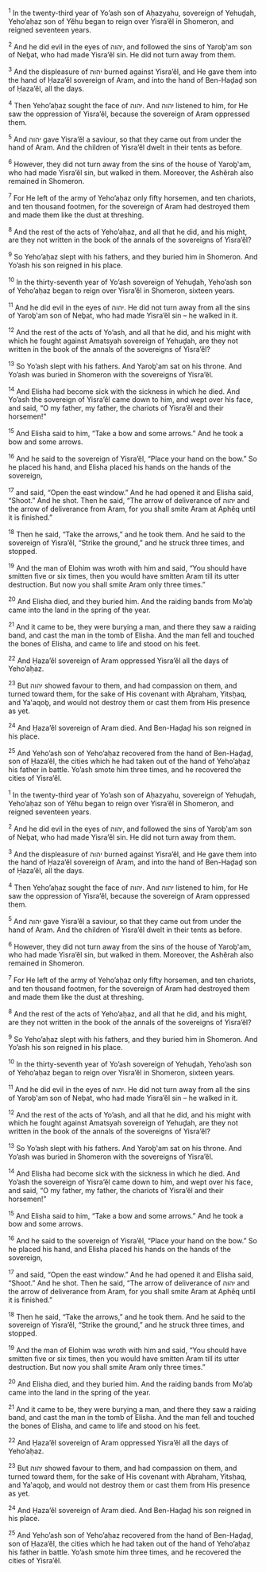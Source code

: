 <sup>1</sup> In the twenty-third year of Yo’ash son of Aḥazyahu, sovereign of Yehuḏah, Yeho’aḥaz son of Yĕhu began to reign over Yisra’ĕl in Shomeron, and reigned seventeen years.

<sup>2</sup> And he did evil in the eyes of יהוה, and followed the sins of Yaroḇ‛am son of Neḇat, who had made Yisra’ĕl sin. He did not turn away from them.

<sup>3</sup> And the displeasure of יהוה burned against Yisra’ĕl, and He gave them into the hand of Ḥaza’ĕl sovereign of Aram, and into the hand of Ben-Haḏaḏ son of Ḥaza’ĕl, all the days.

<sup>4</sup> Then Yeho’aḥaz sought the face of יהוה. And יהוה listened to him, for He saw the oppression of Yisra’ĕl, because the sovereign of Aram oppressed them.

<sup>5</sup> And יהוה gave Yisra’ĕl a saviour, so that they came out from under the hand of Aram. And the children of Yisra’ĕl dwelt in their tents as before.

<sup>6</sup> However, they did not turn away from the sins of the house of Yaroḇ‛am, who had made Yisra’ĕl sin, but walked in them. Moreover, the Ashĕrah also remained in Shomeron.

<sup>7</sup> For He left of the army of Yeho’aḥaz only fifty horsemen, and ten chariots, and ten thousand footmen, for the sovereign of Aram had destroyed them and made them like the dust at threshing.

<sup>8</sup> And the rest of the acts of Yeho’aḥaz, and all that he did, and his might, are they not written in the book of the annals of the sovereigns of Yisra’ĕl?

<sup>9</sup> So Yeho’aḥaz slept with his fathers, and they buried him in Shomeron. And Yo’ash his son reigned in his place.

<sup>10</sup> In the thirty-seventh year of Yo’ash sovereign of Yehuḏah, Yeho’ash son of Yeho’aḥaz began to reign over Yisra’ĕl in Shomeron, sixteen years.

<sup>11</sup> And he did evil in the eyes of יהוה. He did not turn away from all the sins of Yaroḇ‛am son of Neḇat, who had made Yisra’ĕl sin – he walked in it.

<sup>12</sup> And the rest of the acts of Yo’ash, and all that he did, and his might with which he fought against Amatsyah sovereign of Yehuḏah, are they not written in the book of the annals of the sovereigns of Yisra’ĕl?

<sup>13</sup> So Yo’ash slept with his fathers. And Yaroḇ‛am sat on his throne. And Yo’ash was buried in Shomeron with the sovereigns of Yisra’ĕl.

<sup>14</sup> And Elisha had become sick with the sickness in which he died. And Yo’ash the sovereign of Yisra’ĕl came down to him, and wept over his face, and said, “O my father, my father, the chariots of Yisra’ĕl and their horsemen!”

<sup>15</sup> And Elisha said to him, “Take a bow and some arrows.” And he took a bow and some arrows.

<sup>16</sup> And he said to the sovereign of Yisra’ĕl, “Place your hand on the bow.” So he placed his hand, and Elisha placed his hands on the hands of the sovereign,

<sup>17</sup> and said, “Open the east window.” And he had opened it and Elisha said, “Shoot.” And he shot. Then he said, “The arrow of deliverance of יהוה and the arrow of deliverance from Aram, for you shall smite Aram at Aphĕq until it is finished.”

<sup>18</sup> Then he said, “Take the arrows,” and he took them. And he said to the sovereign of Yisra’ĕl, “Strike the ground,” and he struck three times, and stopped.

<sup>19</sup> And the man of Elohim was wroth with him and said, “You should have smitten five or six times, then you would have smitten Aram till its utter destruction. But now you shall smite Aram only three times.”

<sup>20</sup> And Elisha died, and they buried him. And the raiding bands from Mo’aḇ came into the land in the spring of the year.

<sup>21</sup> And it came to be, they were burying a man, and there they saw a raiding band, and cast the man in the tomb of Elisha. And the man fell and touched the bones of Elisha, and came to life and stood on his feet.

<sup>22</sup> And Ḥaza’ĕl sovereign of Aram oppressed Yisra’ĕl all the days of Yeho’aḥaz.

<sup>23</sup> But יהוה showed favour to them, and had compassion on them, and turned toward them, for the sake of His covenant with Aḇraham, Yitsḥaq, and Ya‛aqoḇ, and would not destroy them or cast them from His presence as yet.

<sup>24</sup> And Ḥaza’ĕl sovereign of Aram died. And Ben-Haḏaḏ his son reigned in his place.

<sup>25</sup> And Yeho’ash son of Yeho’aḥaz recovered from the hand of Ben-Haḏaḏ, son of Ḥaza’ĕl, the cities which he had taken out of the hand of Yeho’aḥaz his father in battle. Yo’ash smote him three times, and he recovered the cities of Yisra’ĕl.

<sup>1</sup> In the twenty-third year of Yo’ash son of Aḥazyahu, sovereign of Yehuḏah, Yeho’aḥaz son of Yĕhu began to reign over Yisra’ĕl in Shomeron, and reigned seventeen years.

<sup>2</sup> And he did evil in the eyes of יהוה, and followed the sins of Yaroḇ‛am son of Neḇat, who had made Yisra’ĕl sin. He did not turn away from them.

<sup>3</sup> And the displeasure of יהוה burned against Yisra’ĕl, and He gave them into the hand of Ḥaza’ĕl sovereign of Aram, and into the hand of Ben-Haḏaḏ son of Ḥaza’ĕl, all the days.

<sup>4</sup> Then Yeho’aḥaz sought the face of יהוה. And יהוה listened to him, for He saw the oppression of Yisra’ĕl, because the sovereign of Aram oppressed them.

<sup>5</sup> And יהוה gave Yisra’ĕl a saviour, so that they came out from under the hand of Aram. And the children of Yisra’ĕl dwelt in their tents as before.

<sup>6</sup> However, they did not turn away from the sins of the house of Yaroḇ‛am, who had made Yisra’ĕl sin, but walked in them. Moreover, the Ashĕrah also remained in Shomeron.

<sup>7</sup> For He left of the army of Yeho’aḥaz only fifty horsemen, and ten chariots, and ten thousand footmen, for the sovereign of Aram had destroyed them and made them like the dust at threshing.

<sup>8</sup> And the rest of the acts of Yeho’aḥaz, and all that he did, and his might, are they not written in the book of the annals of the sovereigns of Yisra’ĕl?

<sup>9</sup> So Yeho’aḥaz slept with his fathers, and they buried him in Shomeron. And Yo’ash his son reigned in his place.

<sup>10</sup> In the thirty-seventh year of Yo’ash sovereign of Yehuḏah, Yeho’ash son of Yeho’aḥaz began to reign over Yisra’ĕl in Shomeron, sixteen years.

<sup>11</sup> And he did evil in the eyes of יהוה. He did not turn away from all the sins of Yaroḇ‛am son of Neḇat, who had made Yisra’ĕl sin – he walked in it.

<sup>12</sup> And the rest of the acts of Yo’ash, and all that he did, and his might with which he fought against Amatsyah sovereign of Yehuḏah, are they not written in the book of the annals of the sovereigns of Yisra’ĕl?

<sup>13</sup> So Yo’ash slept with his fathers. And Yaroḇ‛am sat on his throne. And Yo’ash was buried in Shomeron with the sovereigns of Yisra’ĕl.

<sup>14</sup> And Elisha had become sick with the sickness in which he died. And Yo’ash the sovereign of Yisra’ĕl came down to him, and wept over his face, and said, “O my father, my father, the chariots of Yisra’ĕl and their horsemen!”

<sup>15</sup> And Elisha said to him, “Take a bow and some arrows.” And he took a bow and some arrows.

<sup>16</sup> And he said to the sovereign of Yisra’ĕl, “Place your hand on the bow.” So he placed his hand, and Elisha placed his hands on the hands of the sovereign,

<sup>17</sup> and said, “Open the east window.” And he had opened it and Elisha said, “Shoot.” And he shot. Then he said, “The arrow of deliverance of יהוה and the arrow of deliverance from Aram, for you shall smite Aram at Aphĕq until it is finished.”

<sup>18</sup> Then he said, “Take the arrows,” and he took them. And he said to the sovereign of Yisra’ĕl, “Strike the ground,” and he struck three times, and stopped.

<sup>19</sup> And the man of Elohim was wroth with him and said, “You should have smitten five or six times, then you would have smitten Aram till its utter destruction. But now you shall smite Aram only three times.”

<sup>20</sup> And Elisha died, and they buried him. And the raiding bands from Mo’aḇ came into the land in the spring of the year.

<sup>21</sup> And it came to be, they were burying a man, and there they saw a raiding band, and cast the man in the tomb of Elisha. And the man fell and touched the bones of Elisha, and came to life and stood on his feet.

<sup>22</sup> And Ḥaza’ĕl sovereign of Aram oppressed Yisra’ĕl all the days of Yeho’aḥaz.

<sup>23</sup> But יהוה showed favour to them, and had compassion on them, and turned toward them, for the sake of His covenant with Aḇraham, Yitsḥaq, and Ya‛aqoḇ, and would not destroy them or cast them from His presence as yet.

<sup>24</sup> And Ḥaza’ĕl sovereign of Aram died. And Ben-Haḏaḏ his son reigned in his place.

<sup>25</sup> And Yeho’ash son of Yeho’aḥaz recovered from the hand of Ben-Haḏaḏ, son of Ḥaza’ĕl, the cities which he had taken out of the hand of Yeho’aḥaz his father in battle. Yo’ash smote him three times, and he recovered the cities of Yisra’ĕl.

